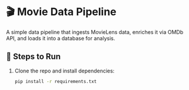 # 🎬 Movie Data Pipeline

A simple data pipeline that ingests MovieLens data, enriches it via OMDb API, and loads it into a database for analysis.

## 🚀 Steps to Run

1. Clone the repo and install dependencies:
   ```bash
   pip install -r requirements.txt
